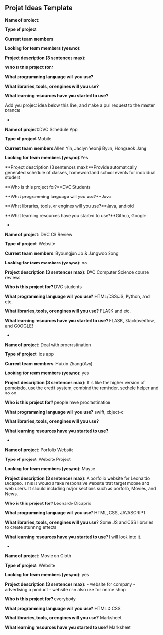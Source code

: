 ## Projet Ideas Template

**Name of project**:

**Type of project**:

**Current team members**:

**Looking for team members (yes/no)**:

**Project description (3 sentences max):**

**Who is this project for?**

**What programming language will you use?**

**What libraries, tools, or engines will you use?**

**What learning resources have you started to use?**

Add you project idea below this line, and make a pull request to the master branch!

-

**Name of project**:DVC Schedule App

**Type of project**:Mobile

**Current team members**:Allen Yin, Jaclyn Yeonji Byun, Hongseok Jang

**Looking for team members (yes/no)**:Yes

**Project description (3 sentences max):**Provide automatically generated schedule of classes, homeword and school events for individual student

**Who is this project for?**DVC Students

**What programming language will you use?**Java

**What libraries, tools, or engines will you use?**Java, android

**What learning resources have you started to use?**Github, Google

-

**Name of project**: DVC CS Review

**Type of project**: Website

**Current team members**: Byoungjun Jo & Jungwoo Song

**Looking for team members (yes/no)**: no

**Project description (3 sentences max):** DVC Computer Science course reviews

**Who is this project for?** DVC students

**What programming language will you use?** HTML/CSS/JS, Python, and etc.

**What libraries, tools, or engines will you use?** FLASK and etc.

**What learning resources have you started to use?**  FLASK, Stackoverflow, and GOOGLE!

-


**Name of project**: Deal with procrastination

**Type of project**: ios app

**Current team members**: Huixin Zhang(Avy)

**Looking for team members (yes/no)**: yes

**Project description (3 sentences max):** It is like the higher version of pomotodo, use the credit system, combind the reminder, sechele helper and so on.

**Who is this project for?** people have procrastination

**What programming language will you use?** swift, object-c

**What libraries, tools, or engines will you use?**

**What learning resources have you started to use?** 

-

**Name of project**: Porfolio Website

**Type of project**: Website Project

**Looking for team members (yes/no)**: Maybe

**Project description (3 sentences max)**: 
    A porfolio website for Leonardo Dicaprio. This is would a fake responsive website that target mobile and web users. It should including major sections such as porfolio, Movies, and News.

**Who is this project for**? Leonardo Dicaprio 

**What programming language will you use**? HTML, CSS, JAVASCRIPT

**What libraries, tools, or engines will you use**? Some JS and CSS libraries to create stunning effects

**What learning resources have you started to use**? I will look into it.

-

**Name of project**: Movie on Cloth

**Type of project**: Website

**Looking for team members (yes/no)**: yes

**Project description (3 sentences max):** - website for company
                                           - advertising a product
                                           - website can also use for online shop 

**Who is this project for?** everybody

**What programming language will you use?** HTML & CSS

**What libraries, tools, or engines will you use?** Marksheet 

**What learning resources have you started to use?** Marksheet
